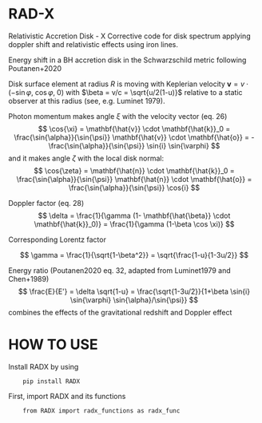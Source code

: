 # RAD-X
Relativistic Accretion Disk - X
Corrective code for disk spectrum applying doppler shift and relativistic effects using iron lines.

Energy shift in a BH accretion disk in the Schwarzschild metric following Poutanen+2020


Disk surface element at radius $R$ is moving with Keplerian velocity $\mathbf{v}= v \cdot (-\sin{\varphi}, \; \cos{\varphi}, \; 0)$ with $\beta = v/c = \sqrt{u/2(1-u)}$ relative to a static observer at this radius (see, e.g. Luminet 1979).

Photon momentum makes angle $\xi$ with the velocity vector (eq. 26)
$$
\cos{\xi} = \mathbf{\hat{v}} \cdot \mathbf{\hat{k}}_0 = \frac{\sin{\alpha}}{\sin{\psi}} \mathbf{\hat{v}} \cdot \mathbf{\hat{o}} = - \frac{\sin{\alpha}}{\sin{\psi}} \sin{i} \sin{\varphi}
$$
and it makes angle $\zeta$ with the local disk normal:
$$
\cos{\zeta} = \mathbf{\hat{n}} \cdot \mathbf{\hat{k}}_0 = \frac{\sin{\alpha}}{\sin{\psi}} \mathbf{\hat{n}} \cdot \mathbf{\hat{o}} = \frac{\sin{\alpha}}{\sin{\psi}} \cos{i}
$$


Doppler factor (eq. 28)
$$
\delta = \frac{1}{\gamma (1- \mathbf{\hat{\beta}} \cdot \mathbf{\hat{k}}_0)} = \frac{1}{\gamma (1-\beta \cos \xi)}
$$

Corresponding Lorentz factor

$$
\gamma = \frac{1}{\sqrt{1-\beta^2}} = \sqrt{\frac{1-u}{1-3u/2}}
$$

Energy ratio (Poutanen2020 eq. 32, adapted from Luminet1979 and Chen+1989)
$$
\frac{E}{E'} = \delta \sqrt{1-u} = \frac{\sqrt{1-3u/2}}{1+\beta \sin{i} \sin{\varphi} \sin{\alpha}/\sin{\psi}}
$$
combines the effects of the gravitational redshift and Doppler effect

# HOW TO USE 
Install RADX by using 

        pip install RADX            
First, import RADX and its functions

        from RADX import radx_functions as radx_func


